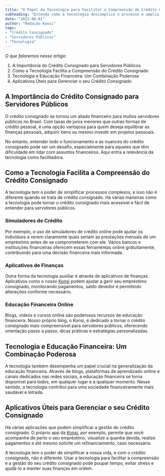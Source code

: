 ```yaml
---
title: "O Papel da Tecnologia para Facilitar a Compreensão de Crédito Consignado para Servidores Públicos"
subheading: "Entenda como a tecnologia descomplica o processo e amplia os benefícios do crédito consignado."
date: "2023-08-01"
author: "Redação Konsi"
tags:
- "Crédito Consignado"
- "Servidores Públicos"
- "Tecnologia"
---
```


_O que falaremos nesse artigo_:

1. A Importância do Crédito Consignado para Servidores Públicos
2. Como a Tecnologia Facilita a Compreensão do Crédito Consignado
3. Tecnologia e Educação Financeira: Um Combinação Poderosa
4. Aplicativos Úteis para Gerenciar o seu Crédito Consignado

## A Importância do Crédito Consignado para Servidores Públicos

O crédito consignado se tornou um aliado financeiro para muitos servidores públicos no Brasil. Com taxas de juros menores que outras formas de crédito pessoal, é uma opção vantajosa para quem deseja equilibrar as finanças pessoais, adquirir bens ou mesmo investir em projetos pessoais.

No entanto, entender todo o funcionamento e as nuances do crédito consignado pode ser um desafio, especialmente para aqueles que têm dificuldade em lidar com assuntos financeiros. Aqui entra a relevância da tecnologia como facilitadora.

## Como a Tecnologia Facilita a Compreensão do Crédito Consignado

A tecnologia tem o poder de simplificar processos complexos, e isso não é diferente quando se trata de crédito consignado. Há várias maneiras como a tecnologia pode tornar o crédito consignado mais acessível e fácil de entender para servidores públicos.

### Simuladores de Crédito

Por exemplo, o uso de simuladores de crédito online pode ajudar os indivíduos a verem claramente quais seriam as prestações mensais de um empréstimo antes de se comprometerem com ele. Vários bancos e instituições financeiras oferecem essas ferramentas online gratuitamente, contribuindo para uma decisão financeira mais informada.

### Aplicativos de Finanças

Outra forma da tecnologia auxiliar é através de aplicativos de finanças. Aplicativos como o nosso [Konsi](https://www.konsi.com.br/download-app-konsi) podem ajudar a gerir seu empréstimo consignado, monitorando pagamentos, saldo devedor e permitindo alterações conforme necessário.

### Educação Financeira Online

Blogs, vídeos e cursos online são poderosos recursos de educação financeira. Nosso próprio blog, o Konsi, é dedicado a tornar o crédito consignado mais compreensível para servidores públicos, oferecendo orientação passo a passo, dicas práticas e estratégias personalizadas.

## Tecnologia e Educação Financeira: Um Combinação Poderosa

A tecnologia também desempenha um papel crucial na generalização da educação financeira. Através de blogs, plataformas de aprendizado online e canais dedicados nas redes sociais, a educação financeira se torna disponível para todos, em qualquer lugar e a qualquer momento. Nesse sentido, a tecnologia contribui para uma sociedade financeiramente mais saudável e letrada.

## Aplicativos Úteis para Gerenciar o seu Crédito Consignado

Há várias aplicações que podem simplificar a gestão do crédito consignado. O próprio app da [Konsi](https://www.konsi.com.br/download-app-konsi), por exemplo, permite que você acompanhe de perto o seu empréstimo, visualize a quantia devida, realize pagamentos e até mesmo solicite um refinanciamento, caso necessário.

A tecnologia tem o poder de simplificar a nossa vida, e com o crédito consignado, não é diferente. Usar a tecnologia para facilitar a compreensão e a gestão do seu crédito consignado pode poupar tempo, evitar stress e ajudá-lo a manter suas finanças em ordem.
